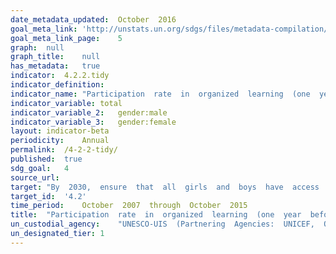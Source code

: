 ```yaml
---	
date_metadata_updated:	October  2016
goal_meta_link:	'http://unstats.un.org/sdgs/files/metadata-compilation/Metadata-Goal-4.pdf'
goal_meta_link_page:	5
graph:	null
graph_title:	null 
has_metadata:	true
indicator:	4.2.2.tidy
indicator_definition:	
indicator_name:	"Participation  rate  in  organized  learning  (one  year  before  the  official  primary  entry  age),  by  sex"
indicator_variable:	total
indicator_variable_2:	gender:male
indicator_variable_3:	gender:female
layout:	indicator-beta
periodicity:	Annual
permalink:	/4-2-2-tidy/
published:	true
sdg_goal:	4
source_url:	
target:	"By  2030,  ensure  that  all  girls  and  boys  have  access  to  quality  early  childhood  development,  care  and  pre-primary  education  so  that  they  are  ready  for  primary  education."
target_id:	'4.2'
time_period:	October  2007  through  October  2015
title:	"Participation  rate  in  organized  learning  (one  year  before  the  official  primary  entry  age),  by  sex"
un_custodial_agency:	"UNESCO-UIS  (Partnering  Agencies:  UNICEF,  OECD)"
un_designated_tier:	1
---	
```

